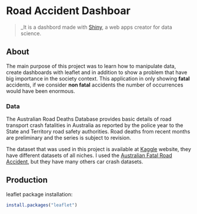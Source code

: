 # Road Accident Dashboar 
> _It is a dashbord made with [Shiny](https://shiny.rstudio.com/), a web apps creator for data science.

## About 

The main purpose of this project was to learn how to manipulate data, create dashboards with leaflet and in addition to show a problem that have big importance in the society context. This application in only showing **fatal** accidents, if we consider **non fatal** accidents the number of occurrences would have been enormous.

### Data

The Australian Road Deaths Database provides basic details of road transport crash fatalities in Australia as reported by the police year to the State and Territory road safety authorities. Road deaths from recent months are preliminary and the series is subject to revision. 

The dataset that was used in this project is available at [Kaggle](https://www.kaggle.com/datasets) website, they have different datasets of all niches. I used the [Australian Fatal Road Accident](https://www.kaggle.com/datasets/deepcontractor/australian-fatal-car-accident-data-19892021), but they have many others car crash datasets.

## Production

leaflet package installation:
```r
install.packages("leaflet")
```
